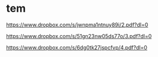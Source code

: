 # tem

https://www.dropbox.com/s/jwnpma1ntnuy89i/2.pdf?dl=0

https://www.dropbox.com/s/51gn23nw05ds77o/3.pdf?dl=0

https://www.dropbox.com/s/6dg0tk27jspcfvp/4.pdf?dl=0
